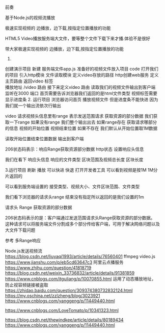 前奏

基于Node.js的视频流播放

极速实现视频的  边播放，边下载,按指定位置播放的功能

HTML5 Video播放服务端大文件，要等整个文件下载下来才播.体验不是很好

带大家极速实现视频的  边播放，边下载,按指定位置播放的功能


1.
创建演示项目
新建 服务端文件app.js
准备好的视频文件放入项目
code 打开我们的项目
引入http模块
文件读取模块
定义video存放的路径
http创建web服务
定义主页路由 
返回video 标签  
播放地址 /video 路由
接下来定义video 路由
读取我们的视频文件输出到客户端
监听在3000 端口
首页需要告诉浏览器我们返回的是html文件类型
视频标签需要显示进度条
2.
运行项目
浏览器访问首页
播放视频文件
但是进度条不能快进 因为 我们就一个输出流依次行输出

video 请求视频头信息里有range  表示发送范围请求 获取资源的部分数据
我们获取一下range
如果没有range 我们整个输出出去
如果range存在
获取请求哪部分的信息
视频的开始位置
视频结束位置 如果不存在 我们默认从开始位置取1M数据

读取开始位置结束位置数据 输出到客户端


206状态码表示：响应Range获取资源部分数据 http状态
设置响应头信息

我们在看下 响应头信息
响应的文件类型
区块范围及视频总长度
区块长度

3.运行项目
刷新
播放
可以快进 快退
打开开发者工具
可以看到视频是按1M 1M分片返回的




可以看到服务端设置的 接受类型、视频大小、文件区块范围、文件类型

我们看下浏览器的请求头range 
结束没有指定所以返回的是我们设置的1m














请求头 Range 获取资源的部分数据

 206状态码表示的是：客户端通过发送范围请求头Range获取资源的部分数据。
 这种请求可以将服务端文件分割成多个部分传给客户端，可用于解决网络问题以及大文件下载问题


 


参考
多Range响应

Node.js发送视频流
https://blog.csdn.net/liuyaqi1993/article/details/76560401
ffmpeg
video.js
https://www.jianshu.com/p/eb5cd63647c3
阿里云点播服务
https://www.zhihu.com/question/41818719
https://blog.csdn.net/weixin_33736832/article/details/91381859
https://www.cnblogs.com/itguliang/p/10070855.html
运用了动态播放地址，防止视容频链接被盗取
https://zhidao.baidu.com/question/309374380732832124.html
https://my.oschina.net/zzlzheng/blog/3023921
https://www.cnblogs.com/yanggeng/p/11449440.html

https://www.cnblogs.com/LoveTomato/p/10341323.html

https://blog.csdn.net/thewindkee/article/details/80189434
https://www.cnblogs.com/yanggeng/p/11449440.html
